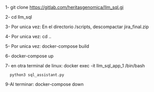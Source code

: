 1- git clone https://gitlab.com/heritasgenomica/llm_sql.gi

2- cd llm_sql

3- Por unica vez: En el directorio /scripts, descompactar jira_final.zip

4- Por unica vez: cd ..

5- Por unica vez: docker-compose build

6- docker-compose up

7- en otra terminal de linux:
	  docker exec -it llm_sql_app_1  /bin/bash
	  
	  python3 sql_assistant.py

9-Al terminar:  docker-compose down
